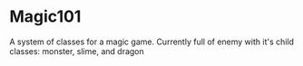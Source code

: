 # Magic101
A system of classes for a magic game. Currently full of enemy with it's child classes: monster, slime, and dragon
